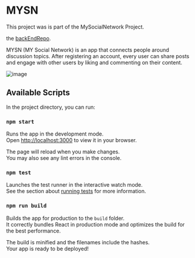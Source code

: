 
# MYSN 
This project was is part of the MySocialNetwork Project.

 the [backEndRepo](https://github.com/eliyahu119/mySocialNetworkBackEnd).

MYSN (MY Social Network) is an app that connects people around discussion topics. After registering an account, every user can share posts and engage with other users by liking and commenting on their content.


![image](https://user-images.githubusercontent.com/54371245/159176597-449ba1bc-c271-418f-a6a2-b86c83a823ad.png)



## Available Scripts
In the project directory, you can run:

### `npm start`

Runs the app in the development mode.\
Open [http://localhost:3000](http://localhost:3000) to view it in your browser.

The page will reload when you make changes.\
You may also see any lint errors in the console.

### `npm test`

Launches the test runner in the interactive watch mode.\
See the section about [running tests](https://facebook.github.io/create-react-app/docs/running-tests) for more information.

### `npm run build`

Builds the app for production to the `build` folder.\
It correctly bundles React in production mode and optimizes the build for the best performance.

The build is minified and the filenames include the hashes.\
Your app is ready to be deployed!


